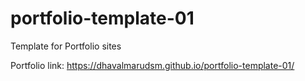 # portfolio-template-01
Template for Portfolio sites


Portfolio link: https://dhavalmarudsm.github.io/portfolio-template-01/
